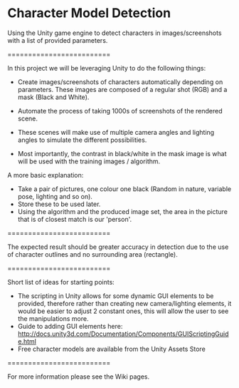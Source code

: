 Character Model Detection
=========================
Using the Unity game engine to detect characters in images/screenshots with a list of provided parameters.

=========================

In this project we will be leveraging Unity to do the following things:

- Create images/screenshots of characters automatically depending on parameters. These images are composed of a regular shot (RGB) and a mask (Black and White).
- Automate the process of taking 1000s of screenshots of the rendered scene.
- These scenes will make use of multiple camera angles and lighting angles to simulate the different possibilities.

- Most importantly, the contrast in black/white in the mask image is what will be used with the training images / algorithm.


A more basic explanation:

- Take a pair of pictures, one colour one black (Random in nature, variable pose, lighting and so on).
- Store these to be used later.
- Using the algorithm and the produced image set, the area in the picture that is of closest match is our 'person'.

=========================

The expected result should be greater accuracy in detection due to the use of character outlines and no surrounding area (rectangle).

=========================

Short list of ideas for starting points:

- The scripting in Unity allows for some dynamic GUI elements to be provided, therefore rather than creating new camera/lighting elements, it would be easier to adjust 2 constant ones, this will allow the user to see the manipulations more.
- Guide to adding GUI elements here: http://docs.unity3d.com/Documentation/Components/GUIScriptingGuide.html
- Free character models are available from the Unity Assets Store

=========================

For more information please see the Wiki pages.
